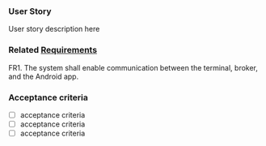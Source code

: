 ### User Story

User story description here

### Related [Requirements](https://git.chalmers.se/courses/dit113/2023/group-8/desk-buddy/-/wikis/Requirements)

FR1. The system shall enable communication between the terminal, broker, and the Android app.

### Acceptance criteria

- [ ] acceptance criteria
- [ ] acceptance criteria
- [ ] acceptance criteria
